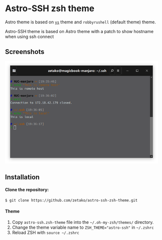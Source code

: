 # Astro-SSH zsh theme
Astro theme is based on [`ys`](http://blog.ysmood.org/my-ys-terminal-theme/) theme and `robbyrushell` (default theme) theme.

Astro-SSH theme is based on Astro theme with a patch to show hostname when using ssh connect 

## Screenshots
![demo](./astro-ssh.png)

## Installation
#### Clone the repository:
```
$ git clone https://github.com/zetako/astro-ssh-zsh-theme.git
```


#### Theme 
1. Copy `astro-ssh.zsh-theme` file into the `~/.oh-my-zsh/themes/` directory.
2. Change the theme variable name to `ZSH_THEME="astro-ssh"` in `~/.zshrc`
3. Reload ZSH with `source ~/.zshrc`

